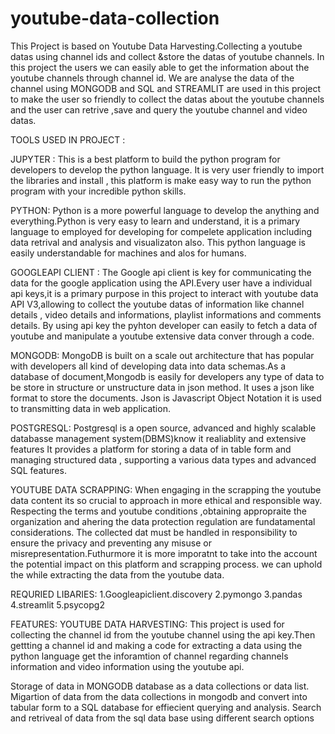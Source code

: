 # youtube-data-collection
This Project is based on Youtube Data Harvesting.Collecting a youtube datas using channel ids and collect &store the datas of youtube channels.
In this project the users we can easily able to get the information about the youtube channels through channel id. We are analyse the data of the channel using MONGODB
and SQL and STREAMLIT are used in this project to make the user so friendly to collect the datas about the youtube channels and the user can retrive ,save and query the youtube channel and video datas.

TOOLS USED IN PROJECT :

JUPYTER :
This is a best platform to build the python program for developers to develop the python language. It is very user friendly to import the libraries and install , this platform is make easy way to run the python program with your incredible python skills.

PYTHON:
 Python is a more powerful language to develop the anything and everything.Python is very easy to learn and understand, it is a primary language to employed for developing for compelete application including data retrival and analysis and visualizaton also. This python language is easily understandable for machines and alos for humans.

 GOOGLEAPI CLIENT :
 The Google api client is key for communicating the data for the google application using the API.Every user have a individual api keys,it is a primary purpose in this project to interact with youtube data API V3,allowing to collect the youtube datas of information like channel details , video details and informations, playlist informations and comments details.
 By using api key the pyhton developer can easily to fetch a data of youtube and manipulate a youtube extensive data conver through a code.

 MONGODB:
 MongoDB is built on a scale out architecture that has popular with developers all kind of developing data into data schemas.As a database of document,Mongodb is easily for developers any type of data to be store in structure or unstructure data in json method. It uses a json like format to store the documents. Json is Javascript Object Notation it is used to transmitting data in web application.

 POSTGRESQL:
 Postgresql is a open source, advanced and highly scalable databasse management system(DBMS)know it realiablity and extensive features It provides a platform for storing a data of in table form and managing structured data , supporting a various data types and advanced SQL features.

 YOUTUBE DATA SCRAPPING:
 When engaging in the scrapping the youtube data content its so crucial to approach in more ethical and responsible way. Respecting the terms and youtube conditions ,obtaining appropraite the organization and ahering the data protection regulation are fundatamental considerations. The collected dat must be handled in responsibility to ensure the privacy and preventing any misuse or misrepresentation.Futhurmore it is more imporatnt to take into the account the potential impact on this platform and scrapping process. we can uphold the while extracting the data from the youtube data.

 REQURIED LIBARIES:
 1.Googleapiclient.discovery
 2.pymongo
 3.pandas
 4.streamlit
 5.psycopg2

 FEATURES:
YOUTUBE DATA HARVESTING: This project is used for collecting the channel id from the youtube channel using the api key.Then gettting a channel id and making a code for extracting a data using the python language get the inforamtion of channel regarding channels information and video information using the youtube api.

Storage of data in MONGODB database as a data collections or data list.
Migartion of data from the data collections in mongodb and convert into tabular form to a SQL database for effiecient querying and analysis.
Search and retriveal of data from the sql data base using different search options

